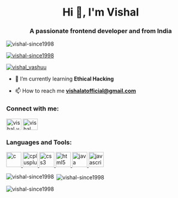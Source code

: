 <h1 align="center">Hi 👋, I'm Vishal</h1>
<h3 align="center">A passionate frontend developer and from India</h3>

<p align="left"> <img src="https://komarev.com/ghpvc/?username=vishal-since1998&label=Profile%20views&color=0e75b6&style=flat" alt="vishal-since1998" /> </p>

<p align="left"> <a href="https://github.com/ryo-ma/github-profile-trophy"><img src="https://github-profile-trophy.vercel.app/?username=vishal-since1998" alt="vishal-since1998" /></a> </p>

<p align="left"> <a href="https://twitter.com/vishal_vashuu" target="blank"><img src="https://img.shields.io/twitter/follow/vishal_vashuu?logo=twitter&style=for-the-badge" alt="vishal_vashuu" /></a> </p>

- 🌱 I’m currently learning **Ethical Hacking**

- 📫 How to reach me **vishalatofficial@gmail.com**

<h3 align="left">Connect with me:</h3>
<p align="left">
<a href="https://twitter.com/vishal_vashuu" target="blank"><img align="center" src="https://cdn.jsdelivr.net/npm/simple-icons@3.0.1/icons/twitter.svg" alt="vishal_vashuu" height="30" width="40" /></a>
<a href="https://linkedin.com/in/vishal singh" target="blank"><img align="center" src="https://cdn.jsdelivr.net/npm/simple-icons@3.0.1/icons/linkedin.svg" alt="vishal singh" height="30" width="40" /></a>
</p>

<h3 align="left">Languages and Tools:</h3>
<p align="left"> <a href="https://www.cprogramming.com/" target="_blank"> <img src="https://devicons.github.io/devicon/devicon.git/icons/c/c-original.svg" alt="c" width="40" height="40"/> </a> <a href="https://www.w3schools.com/cpp/" target="_blank"> <img src="https://devicons.github.io/devicon/devicon.git/icons/cplusplus/cplusplus-original.svg" alt="cplusplus" width="40" height="40"/> </a> <a href="https://www.w3schools.com/css/" target="_blank"> <img src="https://devicons.github.io/devicon/devicon.git/icons/css3/css3-original-wordmark.svg" alt="css3" width="40" height="40"/> </a> <a href="https://www.w3.org/html/" target="_blank"> <img src="https://devicons.github.io/devicon/devicon.git/icons/html5/html5-original-wordmark.svg" alt="html5" width="40" height="40"/> </a> <a href="https://www.java.com" target="_blank"> <img src="https://devicons.github.io/devicon/devicon.git/icons/java/java-original-wordmark.svg" alt="java" width="40" height="40"/> </a> <a href="https://developer.mozilla.org/en-US/docs/Web/JavaScript" target="_blank"> <img src="https://devicons.github.io/devicon/devicon.git/icons/javascript/javascript-original.svg" alt="javascript" width="40" height="40"/> </a> </p>

<p><img align="left" src="https://github-readme-stats.vercel.app/api/top-langs?username=vishal-since1998&show_icons=true&locale=en&layout=compact" alt="vishal-since1998" /></p>

<p>&nbsp;<img align="center" src="https://github-readme-stats.vercel.app/api?username=vishal-since1998&show_icons=true&locale=en" alt="vishal-since1998" /></p>

<p><img align="center" src="https://github-readme-streak-stats.herokuapp.com/?user=vishal-since1998&" alt="vishal-since1998" /></p>
